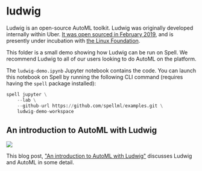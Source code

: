 # ludwig

Ludwig is an open-source AutoML toolkit. Ludwig was originally developed internally within Uber. [It was open sourced in February 2019](https://eng.uber.com/introducing-ludwig/), and is presently under incubation with [the Linux Foundation](https://lfaidata.foundation/).

This folder is a small demo showing how Ludwig can be run on Spell. We recommend Ludwig to all of our users looking to do AutoML on the platform.

The `ludwig-demo.ipynb` Jupyter notebook contains the code. You can launch this notebook on Spell by running the following CLI command (requires having the `spell` package installed):

```python
spell jupyter \
    --lab \
    --github-url https://github.com/spellml/examples.git \
    ludwig-demo-workspace
```

## An introduction to AutoML with Ludwig

![](https://i.imgur.com/YazB1Hn.png)

This blog post, ["An introduction to AutoML with Ludwig"](https://spell.ml/blog/an-introduction-to-automl-with-ludwig-X_OSWhAAACMA6eYD) discusses Ludwig and AutoML in some detail.
